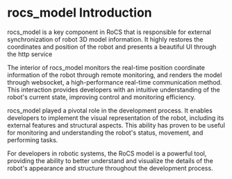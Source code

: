 # rocs_model Introduction


rocs_model is a key component in RoCS that is responsible for external synchronization of robot 3D model information. It highly restores the coordinates and position of the robot and presents a beautiful UI through the http service

The interior of rocs_model monitors the real-time position coordinate information of the robot through remote monitoring, and renders the model through websocket, a high-performance real-time communication method. This interaction provides developers with an intuitive understanding of the robot's current state, improving control and monitoring efficiency.

rocs_model played a pivotal role in the development process. It enables developers to implement the visual representation of the robot, including its external features and structural aspects. This ability has proven to be useful for monitoring and understanding the robot's status, movement, and performing tasks.

For developers in robotic systems, the RoCS model is a powerful tool, providing the ability to better understand and visualize the details of the robot's appearance and structure throughout the development process.
